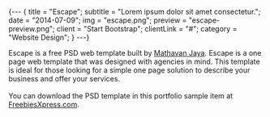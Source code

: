 {---
{
  title = "Escape";
  subtitle = "Lorem ipsum dolor sit amet consectetur.";
  date = "2014-07-09";
  img = "escape.png";
  preview = "escape-preview.png";
  client = "Start Bootstrap";
  clientLink = "#";
  category = "Website Design";
}
---}

Escape is a free PSD web template built by [Mathavan Jaya](//www.behance.net/MathavanJaya). Escape is a one page web template that was designed with agencies in mind. This template is ideal for those looking for a simple one page solution to describe your business and offer your services. <br><br>You can download the PSD template in this portfolio sample item at [FreebiesXpress.com](//freebiesxpress.com/gallery/escape-one-page-psd-web-template/).
